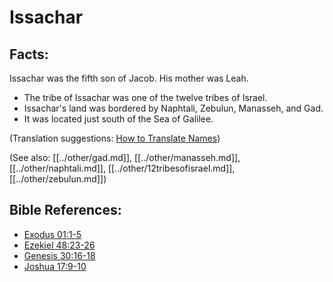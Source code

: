 # Issachar #

## Facts: ##

Issachar was the fifth son of Jacob. His mother was Leah.

* The tribe of Issachar was one of the twelve tribes of Israel.
* Issachar's land was bordered by Naphtali, Zebulun, Manasseh, and Gad.
* It was located just south of the Sea of Galilee. 

(Translation suggestions: [How to Translate Names](en/ta-vol1/translate/man/translate-names))

(See also: [[../other/gad.md]], [[../other/manasseh.md]], [[../other/naphtali.md]], [[../other/12tribesofisrael.md]], [[../other/zebulun.md]])

## Bible References: ##

* [Exodus 01:1-5](en/tn/exo/help/01/01)
* [Ezekiel 48:23-26](en/tn/ezk/help/48/23)
* [Genesis 30:16-18](en/tn/gen/help/30/16)
* [Joshua 17:9-10](en/tn/jos/help/17/09)